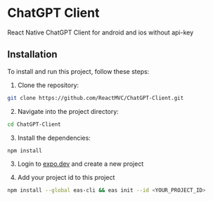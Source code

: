 # ChatGPT Client
React Native ChatGPT Client for android and ios without api-key

## Installation

To install and run this project, follow these steps:

1. Clone the repository:

```bash
git clone https://github.com/ReactMVC/ChatGPT-Client.git
```

2. Navigate into the project directory:

```bash
cd ChatGPT-Client
```

3. Install the dependencies:

```bash
npm install
```

3. Login to [expo.dev](https://expo.dev) and create a new project

4. Add your project id to this project

```bash
npm install --global eas-cli && eas init --id <YOUR_PROJECT_ID>
```
